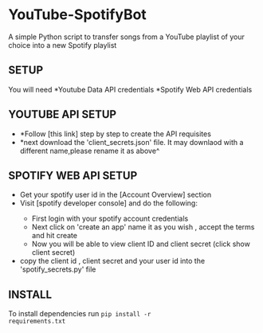# YouTube-SpotifyBot
A simple Python script to transfer songs from a YouTube playlist of your choice into a new Spotify playlist

## SETUP
You will need
  *Youtube Data API credentials
  *Spotify Web API credentials

## YOUTUBE API SETUP
<ul>
<li>*Follow [this link] step by step to create the API requisites</li>
<li>*next download the 'client_secrets.json' file.
It may downlaod with a different name,please rename it as above^</li>
</ul>

## SPOTIFY WEB API SETUP
<ul>
<li>Get your spotify user id in the [Account Overview] section</li>
<li>Visit [spotify developer console] and do the following:</li>
  <ul>
  <li> First login with your spotify account credentials</li>
  <li> Next click on 'create an app' name it as you wish , accept the terms and hit create</li>
  <li> Now you will be able to view client ID and client secret (click show client secret)</li>
  </ul>
<li>copy the client id , client secret and your user id into the 'spotify_secrets.py' file</li>
</ul>

## INSTALL
To install dependencies run
<code>pip install -r requirements.txt</code>




[this link]: <https://developers.google.com/youtube/v3/getting-started/>
[Account Overview]: <https://www.spotify.com/us/account/overview/>
[spotify developer console]: <https://developer.spotify.com/dashboard/login>
